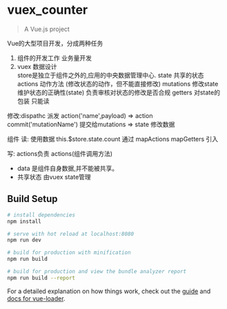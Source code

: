 # vuex_counter

> A Vue.js project

Vue的大型项目开发，分成两种任务
1. 组件的开发工作 业务量开发
2. vuex 数据设计    
store是独立于组件之外的,应用的中央数据管理中心.
  state 共享的状态
  actions 动作方法  (修改状态的动作，但不能直接修改)
  mutations 修改state 维护状态的正确性(state) 负责审核对状态的修改是否合规
  getters 对state的包装 只能读
  
修改:dispathc 派发 action('name',payload)
 => action commit('mutationName')  提交给mutations
 => state 修改数据

组件 读: 使用数据  this.$store.state.count
     通过 mapActions mapGetters 引入

写: actions负责 actions(组件调用方法)

- data 是组件自身数据,并不能被共享。
- 共享状态  由vuex state管理
## Build Setup

``` bash
# install dependencies
npm install

# serve with hot reload at localhost:8080
npm run dev

# build for production with minification
npm run build

# build for production and view the bundle analyzer report
npm run build --report
```

For a detailed explanation on how things work, check out the [guide](http://vuejs-templates.github.io/webpack/) and [docs for vue-loader](http://vuejs.github.io/vue-loader).
